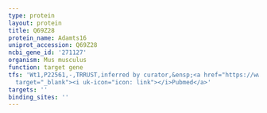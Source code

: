 ```yaml
---
type: protein
layout: protein
title: Q69Z28
protein_name: Adamts16
uniprot_accession: Q69Z28
ncbi_gene_id: '271127'
organism: Mus musculus
function: target gene
tfs: 'Wt1,P22561,-,TRRUST,inferred by curator,&ensp;<a href="https://www.ncbi.nlm.nih.gov/pubmed/?term=23661704%5Buid%5D"
  target="_blank"><i uk-icon="icon: link"></i>Pubmed</a>'
targets: ''
binding_sites: ''
---
```

